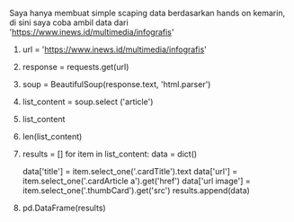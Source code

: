 Saya hanya membuat simple scaping data berdasarkan hands on kemarin, di sini saya coba ambil data dari 'https://www.inews.id/multimedia/infografis'
1. url = 'https://www.inews.id/multimedia/infografis'
2. response = requests.get(url)
3. soup = BeautifulSoup(response.text, 'html.parser')
4. list_content = soup.select ('article')
5. list_content
6. len(list_content)
7. results = []
   for item in list_content:
   data = dict()

   data['title'] = item.select_one('.cardTitle').text
   data['url'] = item.select_one('.cardArticle a').get('href')
   data['url image'] = item.select_one('.thumbCard').get('src')
   results.append(data)
8. pd.DataFrame(results)
